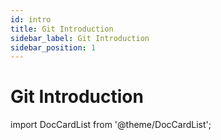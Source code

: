 ```yaml
---
id: intro
title: Git Introduction
sidebar_label: Git Introduction
sidebar_position: 1
---
```


# Git Introduction

import DocCardList from '@theme/DocCardList';

<DocCardList/>
